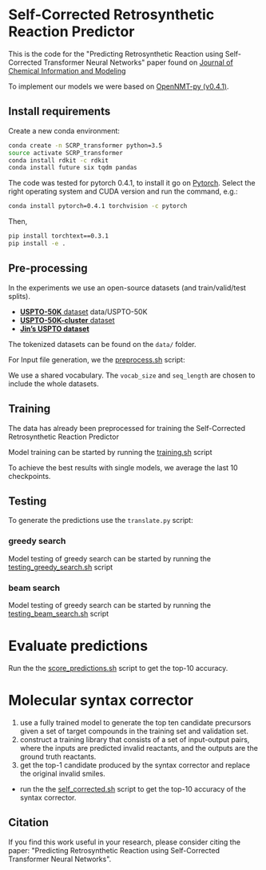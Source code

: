 # Self-Corrected Retrosynthetic Reaction Predictor

This is the code for the "Predicting Retrosynthetic Reaction using Self-Corrected Transformer Neural Networks" paper
found on [Journal of Chemical Information and Modeling](https://pubs.acs.org/doi/abs/10.1021/acs.jcim.9b00949)

To implement our models we were based on [OpenNMT-py (v0.4.1)](http://opennmt.net/OpenNMT-py/).

## Install requirements

Create a new conda environment:

```bash
conda create -n SCRP_transformer python=3.5
source activate SCRP_transformer
conda install rdkit -c rdkit
conda install future six tqdm pandas
```

The code was tested for pytorch 0.4.1, to install it go on [Pytorch](https://pytorch.org/get-started/locally/).
Select the right operating system and CUDA version and run the command, e.g.:

```bash
conda install pytorch=0.4.1 torchvision -c pytorch
```
Then,
```bash
pip install torchtext==0.3.1
pip install -e . 
```


## Pre-processing 

In the experiments we use an open-source datasets (and train/valid/test splits).

* [**USPTO-50K** dataset](https://github.com/pandegroup/reaction_prediction_seq2seq) data/USPTO-50K
* [**USPTO-50K-cluster** dataset]() 
* [**Jin’s USPTO dataset**](https://github.com/sysu-yanglab/Self-Corrected-Retrosynthetic-Reaction-Predictor/blob/master/data/Jin's_USPTO_dataset.zip)

The tokenized datasets can be found on the `data/` folder. 


For Input file generation, we the [preprocess.sh](https://github.com/sysu-yanglab/Self-Corrected-Retrosynthetic-Reaction-Predictor/blob/master/preprocess.sh) script:

We use a shared vocabulary. The `vocab_size` and `seq_length` are chosen to include the whole datasets.


## Training

The data has already been preprocessed for training the Self-Corrected Retrosynthetic Reaction Predictor


Model training can be started by running the [training.sh](https://github.com/sysu-yanglab/Self-Corrected-Retrosynthetic-Reaction-Predictor/blob/master/training.sh) script


To achieve the best results with single models, we average the last 10 checkpoints.

## Testing

To generate the predictions use the `translate.py` script:

### greedy search

Model testing of greedy search can be started by running the [testing_greedy_search.sh](https://github.com/sysu-yanglab/Self-Corrected-Retrosynthetic-Reaction-Predictor/blob/master/testing_greedy_search.sh) script


### beam search

Model testing of greedy search can be started by running the [testing_beam_search.sh](https://github.com/sysu-yanglab/Self-Corrected-Retrosynthetic-Reaction-Predictor/blob/master/testing_beam_search.sh) script


# Evaluate predictions

Run the the [score_predictions.sh](https://github.com/sysu-yanglab/Self-Corrected-Retrosynthetic-Reaction-Predictor/blob/master/score_predictions.sh) script to get the top-10 accuracy.

# Molecular syntax corrector

1. use a fully trained model to generate the top ten candidate precursors given a set of target compounds in the training set and validation set.
2. construct a training library that consists of a set of input-output pairs, where the inputs are predicted invalid reactants, and the outputs are the ground truth reactants.
3. get the top-1 candidate produced by the syntax corrector and replace the original invalid smiles.
* run the the [self_corrected.sh](https://github.com/sysu-yanglab/Self-Corrected-Retrosynthetic-Reaction-Predictor/blob/master/self_corrected.sh) script to get the top-10 accuracy of the syntax corrector.


## Citation

If you find this work useful in your research, please consider citing the paper:
"Predicting Retrosynthetic Reaction using Self-Corrected Transformer Neural Networks".
